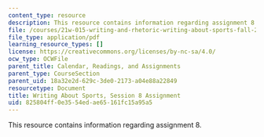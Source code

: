 ```yaml
---
content_type: resource
description: This resource contains information regarding assignment 8.
file: /courses/21w-015-writing-and-rhetoric-writing-about-sports-fall-2013/825804ff0e3554edae65161fc15a95a5_MIT21W_015F13_Assignment8.pdf
file_type: application/pdf
learning_resource_types: []
license: https://creativecommons.org/licenses/by-nc-sa/4.0/
ocw_type: OCWFile
parent_title: Calendar, Readings, and Assignments
parent_type: CourseSection
parent_uid: 18a32e2d-629c-3de0-2173-a04e88a22849
resourcetype: Document
title: Writing About Sports, Session 8 Assignment
uid: 825804ff-0e35-54ed-ae65-161fc15a95a5
---
```

This resource contains information regarding assignment 8.